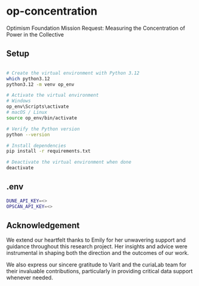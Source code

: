 # op-concentration
Optimism Foundation Mission Request: Measuring the Concentration of Power in the Collective



## Setup
```bash

# Create the virtual environment with Python 3.12
which python3.12
python3.12 -m venv op_env

# Activate the virtual environment
# Windows
op_env\Scripts\activate
# macOS / Linux
source op_env/bin/activate

# Verify the Python version
python --version

# Install dependencies
pip install -r requirements.txt

# Deactivate the virtual environment when done
deactivate

```

## .env
```bash
DUNE_API_KEY=<>
OPSCAN_API_KEY=<>
```


## Acknowledgement
We extend our heartfelt thanks to Emily for her unwavering support and guidance throughout this research project. Her insights and advice were instrumental in shaping both the direction and the outcomes of our work.

We also express our sincere gratitude to Varit and the curiaLab team for their invaluable contributions, particularly in providing critical data support whenever needed.